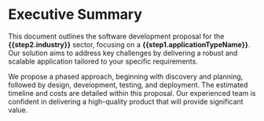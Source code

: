# Executive Summary

This document outlines the software development proposal for the **{{step2.industry}}** sector, focusing on a **{{step1.applicationTypeName}}**. Our solution aims to address key challenges by delivering a robust and scalable application tailored to your specific requirements.

We propose a phased approach, beginning with discovery and planning, followed by design, development, testing, and deployment. The estimated timeline and costs are detailed within this proposal. Our experienced team is confident in delivering a high-quality product that will provide significant value.
